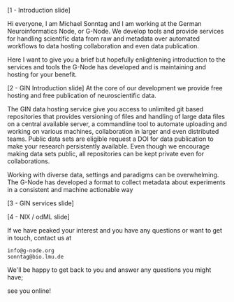 [1 - Introduction slide]

Hi everyone, I am Michael Sonntag and I am working at the German Neuroinformatics Node, or G-Node. We develop tools and provide services for handling scientific data from raw and metadata over automated workflows to data hosting collaboration and even data publication.

Here I want to give you a brief but hopefully enlightening introduction to the services and tools the G-Node has developed and is maintaining and hosting for your benefit.

[2 - GIN Introduction slide]
At the core of our development we provide free hosting and free publication of neuroscientific data.

The GIN data hosting service give you access to unlimited git based repositories that provides versioning of files and handling of large data files on a central available server, a commandline tool to automate uploading and working on various machines, collaboration in larger and even distributed teams.
Public data sets are eligible request a DOI for data publication to make your research persistently available.
Even though we encourage making data sets public, all repositories can be kept private even for collaborations.

Working with diverse data, settings and paradigms can be overwhelming. The G-Node has developed a format to collect metadata about experiments in a consistent and machine actionable way

[3 - GIN services slide]


[4 - NIX / odML slide]


If we have peaked your interest and you have any questions or want to get in touch, contact us at

    info@g-node.org
    sonntag@bio.lmu.de

We'll be happy to get back to you and answer any questions you might have;

see you online!
